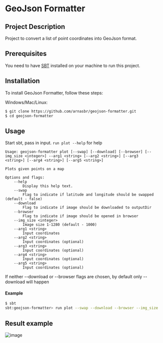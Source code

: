 # GeoJson Formatter

## Project Description

Project to convert a list of point coordinates into GeoJson format.

## Prerequisites
You need to have [SBT](https://www.scala-sbt.org/download.html) installed on your machine to run this project.

## Installation

To install GeoJson Formatter, follow these steps:

Windows/Mac/Linux:

```bash
$ git clone https://github.com/arnasbr/geojson-formatter.git
$ cd geojson-formatter
```

## Usage
Start sbt, pass in input. `run plot --help` for help

```
Usage: geojson-formatter plot [--swap] [--download] [--browser] [--img_size <integer>] --arg1 <string> [--arg2 <string>] [--arg3 <string>] [--arg4 <string>] [--arg5 <string>]

Plots given points on a map

Options and flags:
    --help
        Display this help text.
    --swap
        Flag to indicate if latitude and longitude should be swapped (default - false)
    --download
        Flag to indicate if image should be downloaded to outputDir
    --browser
        Flag to indicate if image should be opened in browser
    --img_size <integer>
        Image size 1-1280 (default - 1000)
    --arg1 <string>
        Input coordinates
    --arg2 <string>
        Input coordinates (optional)
    --arg3 <string>
        Input coordinates (optional)
    --arg4 <string>
        Input coordinates (optional)
    --arg5 <string>
        Input coordinates (optional)
```

If neither --download or --browser flags are chosen, by default only --download will happen

#### Example
```bash
$ sbt
sbt:geojson-formatter> run plot --swap --download --browser --img_size 1280 --arg1 "[[12.4324, 21.23123], [12.5324, 21.23123]]" --arg2 "[[13.4324, 21.23123], [13.5324, 21.23123]]"
```

## Result example

![image](https://github.com/arnasbr/geojson-formatter/assets/140691866/3a3d1aff-77b2-4b05-beb4-e52c529c0963)

